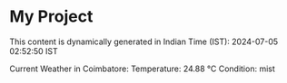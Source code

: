 # My Project

This content is dynamically generated in Indian Time (IST): 2024-07-05 02:52:50 IST


Current Weather in Coimbatore:
Temperature: 24.88 °C
Condition: mist
